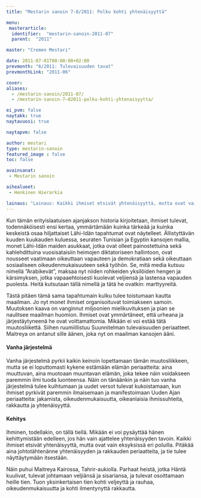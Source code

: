 ```yaml
---
title: "Mestarin sanoin 7-8/2011: Polku kohti yhtenäisyyttä"

menu:
 masterarticle:
  identifier:  "mestarin-sanoin-2011-07"
  parent:  "2011"

master: "Cremen Mestari"

date: 2011-07-01T00:00:00+02:00
prevmonth: "6/2011: Tulevaisuuden tavat"
prevmonthLink: "2011-06"

cover:
aliases:
  - /mestarin-sanoin/2011-07/
  - /mestarin-sanoin-7–82011-polku-kohti-yhtenaisyytta/

ei_pvm: false
naytakk: true
naytavuosi: true

naytapvm: false

author: mestari
type: mestarin-sanoin
featured_image : false
toc: false

avainsanat:
 - Mestarin sanoin

aihealueet:
 - Henkinen Hierarkia

lainaus: "Lainaus: Kaikki ihmiset etsivät yhtenäisyyttä, mutta ovat vain eksyksissä eri poluilla. Pitäkää aina johtotähtenänne yhtenäisyyden ja rakkauden periaatteita, ja tie tulee näyttäytymään itsestään."
---
```

<p>Kun tämän erityislaatuisen ajanjakson historia kirjoitetaan, ihmiset tulevat, todennäköisesti ensi kertaa, ymmärtämään kuinka tärkeää ja kuinka keskeistä osaa hiljattaiset Lähi-Idän tapahtumat ovat näytelleet. Ällistyttävän kuuden kuukauden kuluessa, seuraten Tunisian ja Egyptin kansojen mallia, monet Lähi-Idän maiden asukkaat, jotka ovat olleet painostettuina sekä kahlehdittuina vuosisataisiin heimojen diktatoriseen hallintoon, ovat nousseet vaatimaan oikeuttaan vapauteen ja demokratiaan sekä oikeuttaan sosiaaliseen oikeudenmukaisuuteen sekä työhön. Se, mitä media kutsuu nimellä ”Arabikevät”, maksaa nyt niiden rohkeiden yksilöiden hengen ja kärsimyksen, jotka vapaaehtoisesti kuolevat veljiensä ja lastensa vapauden puolesta. Heitä kutsutaan tällä nimellä ja tätä he ovatkin: marttyyreitä.</p>
<p>Tästä pitäen tämä sama tapahtumain kulku tulee toistumaan kautta maailman. Jo nyt monet ihmiset organisoituvat toimiakseen samoin. Muutoksen kaava on vanginnut miljoonien mielikuvituksen ja pian se naulitsee maailman huomion. Ihmiset ovat ymmärtäneet, että urheana ja järjestäytyneenä he ovat voittamattomia. Mikään ei voi estää tätä muutosliikettä. Siihen ruumiillistuu Suunnitelman tulevaisuuden periaatteet. Maitreya on antanut sille äänen, joka nyt on maailman kansojen ääni.</p>
<h4>Vanha järjestelmä</h4>
<p>Vanha järjestelmä pyrkii kaikin keinoin lopettamaan tämän muutosliikkeen, mutta se ei loputtomasti kykene estämään elämän periaatteita: aina muuttuvan, aina muotoaan muuntavan elämän, joka tekee näin voidakseen paremmin ilmi tuoda luonteensa. Näin on tänäänkin ja näin tuo vanha järjestelmä tulee kuihtumaan ja uudet versot tulevat kukoistamaan, kun ihmiset pyrkivät paremmin ilmaisemaan ja manifestoimaan Uuden Ajan periaatteita: jakamista, oikeudenmukaisuutta, oikeanlaisia ihmissuhteita, rakkautta ja yhtenäisyyttä.</p>
<h4>Kehitys</h4>
<p>Ihminen, todellakin, on tällä tiellä. Mikään ei voi pysäyttää hänen kehittymistään edelleen, jos hän vain ajattelee yhtenäisyyden tavoin. Kaikki ihmiset etsivät yhtenäisyyttä, mutta ovat vain eksyksissä eri poluilla. Pitäkää aina johtotähtenänne yhtenäisyyden ja rakkauden periaatteita, ja tie tulee näyttäytymään itsestään.</p>
<p>Näin puhui Maitreya Kairossa, Tahrir-aukiolla. Parhaat heistä, jotka Häntä kuulivat, tulevat johtamaan veljiänsä ja sisariansa, ja tulevat osoittamaan heille tien. Tuon yksinkertaisen tien kohti veljeyttä ja rauhaa, oikeudenmukaisuutta ja kohti ilmentynyttä rakkautta.</p>